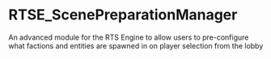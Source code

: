 # RTSE_ScenePreparationManager
An advanced module for the RTS Engine to allow users to pre-configure what factions and entities are spawned in on player selection from the lobby
